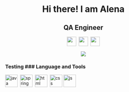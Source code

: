 <div id="header" align="center">
<h1> Hi there! I am Alena</h1>
<h2>QA Engineer</h2>
</div>
<div align="center">
  <div align="center"> 
    <a href="https://www.linkedin.com/in/elena-yanchik/"><img src="https://cdn-icons-png.flaticon.com/128/3536/3536505.png" width="30" height="30" /></a>&nbsp;
    <a href="@YanchikLena"><img src="https://encrypted-tbn0.gstatic.com/images?q=tbn:ANd9GcRQpVteA79NPGBGtqnh_BtNIqXe_P-eCM0Uzl2_6DZeYg&s" width="30" height="30"/></a>&nbsp;
    <img src="https://cdn.icon-icons.com/icons2/535/PNG/512/Email-Icon_icon-icons.com_52870.png" width="30" height="30"/>
     
  </div>
  
![](http://github-profile-summary-cards.vercel.app/api/cards/profile-details?username=AlenaYanchyk&theme=default)
  
</div>

<div >
  
  ### Testing                                                          ### Language and Tools
  
  <img src="https://cdn.jsdelivr.net/gh/devicons/devicon/icons/java/java-original.svg" title="java" width="40" height="40"/>&nbsp;
  <img src="https://cdn.jsdelivr.net/gh/devicons/devicon/icons/spring/spring-plain.svg" title="spring" width="40" height="40"/>&nbsp;
  <img src="https://cdn.jsdelivr.net/gh/devicons/devicon/icons/html5/html5-original.svg" title="html" width="40" height="40"/>&nbsp;
  <img src="https://cdn.jsdelivr.net/gh/devicons/devicon/icons/css3/css3-original.svg" title="css" width="40" height="40" />
  <img src="https://cdn.jsdelivr.net/gh/devicons/devicon/icons/javascript/javascript-original.svg" title="js" width="40" height="40"/>&nbsp;
 </div>
  
  

